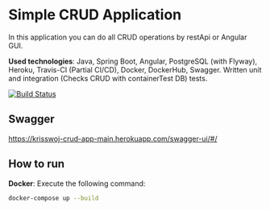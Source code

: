 # Simple CRUD Application
In this application you can do all CRUD operations by restApi or Angular GUI.

**Used technologies**: Java, Spring Boot, Angular, PostgreSQL (with Flyway), Heroku, Travis-CI (Partial CI/CD), Docker, DockerHub, Swagger. Written unit and integration (Checks CRUD with containerTest DB) tests.

[![Build Status](https://app.travis-ci.com/krisswoj/crud-app.svg?branch=main)](https://app.travis-ci.com/krisswoj/crud-app)

## Swagger
https://krisswoj-crud-app-main.herokuapp.com/swagger-ui/#/

## How to run

**Docker**: Execute the following command:

```bash
docker-compose up --build
```

